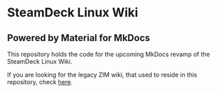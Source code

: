 # SteamDeck Linux Wiki
## Powered by Material for MkDocs

This repository holds the code for the upcoming MkDocs revamp of the SteamDeck Linux Wiki.

If you are looking for the legacy ZIM wiki, that used to reside in this repository,
check [here](https://github.com/steamdeck-linux/wiki-legacy).